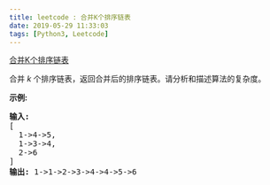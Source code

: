 ```yaml
---
title: leetcode : 合并K个排序链表
date: 2019-05-29 11:33:03
tags: [Python3, Leetcode]
---
```


[合并K个排序链表](https://leetcode-cn.com/problems/merge-k-sorted-lists/)

<p>合并&nbsp;<em>k&nbsp;</em>个排序链表，返回合并后的排序链表。请分析和描述算法的复杂度。</p>

<!-- more -->

<p><strong>示例:</strong></p>

<pre><strong>输入:</strong>
[
&nbsp; 1-&gt;4-&gt;5,
&nbsp; 1-&gt;3-&gt;4,
&nbsp; 2-&gt;6
]
<strong>输出:</strong> 1-&gt;1-&gt;2-&gt;3-&gt;4-&gt;4-&gt;5-&gt;6</pre>
